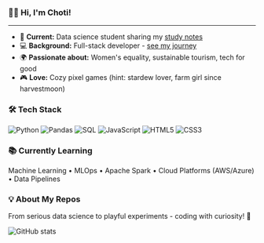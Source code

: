 ### 👋🏽 Hi, I'm Choti!

---

- 🚀 **Current:** Data science student sharing my [study notes](https://github.com/jgchoti/studynote-data)
- 💻 **Background:** Full-stack developer - [see my journey](https://github.com/jgchoti/studynote)
- 🌍 **Passionate about:** Women's equality, sustainable tourism, tech for good
- 🎮 **Love:** Cozy pixel games (hint: stardew lover, farm girl since harvestmoon)

### 🛠️ Tech Stack
![Python](https://img.shields.io/badge/python-3670A0?style=flat&logo=python&logoColor=white)
![Pandas](https://img.shields.io/badge/pandas-150458?style=flat&logo=pandas&logoColor=white)
![SQL](https://img.shields.io/badge/sql-336791?style=flat&logo=postgresql&logoColor=white)
![JavaScript](https://img.shields.io/badge/javascript-323330?style=flat&logo=javascript&logoColor=F7DF1E)
![HTML5](https://img.shields.io/badge/html5-E34F26?style=flat&logo=html5&logoColor=white)
![CSS3](https://img.shields.io/badge/css3-1572B6?style=flat&logo=css3&logoColor=white)

### 📚 Currently Learning
Machine Learning • MLOps • Apache Spark • Cloud Platforms (AWS/Azure) • Data Pipelines

### 💡 About My Repos
From serious data science to playful experiments - coding with curiosity! 🌸

![GitHub stats](https://github-readme-stats.vercel.app/api?username=jgchoti&show_icons=true&theme=default)
